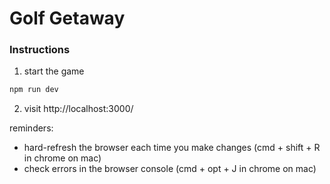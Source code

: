 # Golf Getaway
### Instructions
1. start the game
```zsh
npm run dev
```

2. visit http://localhost:3000/

reminders:
- hard-refresh the browser each time you make changes (cmd + shift + R in chrome on mac)
- check errors in the browser console (cmd + opt + J in chrome on mac)